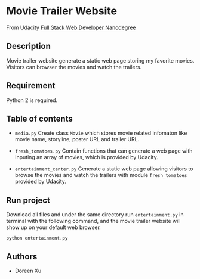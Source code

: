 # Movie Trailer Website
From Udacity [Full Stack Web Developer Nanodegree](https://www.udacity.com/course/full-stack-web-developer-nanodegree--nd004)
## Description
Movie trailer website generate a static web page storing my favorite movies. Visitors can browser the movies and watch the trailers. 

## Requirement
Python 2 is required.

## Table of contents
*  `media.py`
Create class `Movie` which stores movie related infomaton like movie name, storyline, poster URL and trailer URL.

* `fresh_tomatoes.py`
Contain functions that can generate a web page with inputing an array of movies, which is provided by Udacity.

* `entertainment_center.py`
Generate a static web page allowing visitors to browse the movies and watch the trailers with module `fresh_tomatoes` provided by Udacity.

## Run project
Download all files and under the same directory run `entertainment.py` in terminal with the following command, and the movie trailer website will show up on your default web browser.
```
python entertainment.py
```

## Authors
* Doreen Xu

